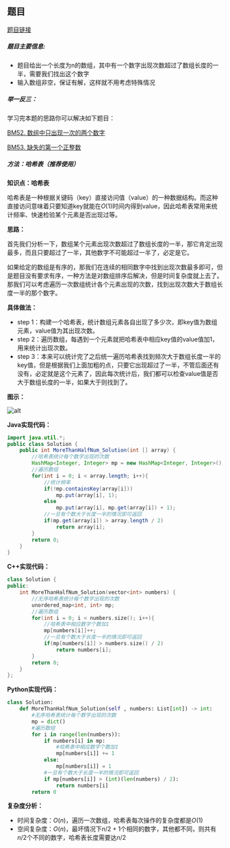 ## 题目
[题目链接](https://www.nowcoder.com/practice/e8a1b01a2df14cb2b228b30ee6a92163?tpId=196&tqId=23271&sourceUrl=/exam/oj&channenl=wgithub&fromPut=wgithub)

##### 题目主要信息:
- 题目给出一个长度为n的数组，其中有一个数字出现次数超过了数组长度的一半，需要我们找出这个数字
- 输入数组非空，保证有解，这样就不用考虑特殊情况

##### 举一反三：

学习完本题的思路你可以解决如下题目：

[BM52. 数组中只出现一次的两个数字](https://www.nowcoder.com/practice/389fc1c3d3be4479a154f63f495abff8?tpId=295&tqId=1375231)

[BM53. 缺失的第一个正整数](https://www.nowcoder.com/practice/50ec6a5b0e4e45348544348278cdcee5?tpId=295&tqId=2188893)

##### 方法：哈希表（推荐使用）

**知识点：哈希表**

哈希表是一种根据关键码（key）直接访问值（value）的一种数据结构。而这种直接访问意味着只要知道key就能在$O(1)$时间内得到value，因此哈希表常用来统计频率、快速检验某个元素是否出现过等。

**思路：**

首先我们分析一下，数组某个元素出现次数超过了数组长度的一半，那它肯定出现最多，而且只要超过了一半，其他数字不可能超过一半了，必定是它。

如果给定的数组是有序的，那我们在连续的相同数字中找到出现次数最多即可，但是题目没有要求有序，一种方法是对数组排序后解决，但是时间复杂度就上去了。那我们可以考虑遍历一次数组统计各个元素出现的次数，找到出现次数大于数组长度一半的那个数字。

**具体做法：**

- step 1：构建一个哈希表，统计数组元素各自出现了多少次，即key值为数组元素，value值为其出现次数。
- step 2：遍历数组，每遇到一个元素就把哈希表中相应key值的value值加1，用来统计出现次数。
- step 3：本来可以统计完了之后统一遍历哈希表找到频次大于数组长度一半的key值，但是根据我们上面加粗的点，只要它出现超过了一半，不管后面还有没有，必定就是这个元素了，因此每次统计后，我们都可以检查value值是否大于数组长度的一半，如果大于则找到了。

**图示：**

![alt](https://uploadfiles.nowcoder.com/images/20220201/397721558_1643703481581/0A01E83A481A4919FAE203E7BB77FDD3)

**Java实现代码：**
```java
import java.util.*;
public class Solution {
    public int MoreThanHalfNum_Solution(int [] array) {
        //哈希表统计每个数字出现的次数
        HashMap<Integer, Integer> mp = new HashMap<Integer, Integer>(); 
        //遍历数组
        for(int i = 0; i < array.length; i++){ 
            //统计频率
            if(!mp.containsKey(array[i]))
                mp.put(array[i], 1);
            else
                mp.put(array[i], mp.get(array[i]) + 1);
            //一旦有个数大于长度一半的情况即可返回
            if(mp.get(array[i]) > array.length / 2) 
                return array[i];
        }
        return 0;
    }
}
```
**C++实现代码：**
```cpp
class Solution {
public:
    int MoreThanHalfNum_Solution(vector<int> numbers) {
        //无序哈希表统计每个数字出现的次数
        unordered_map<int, int> mp; 
        //遍历数组
        for(int i = 0; i < numbers.size(); i++){ 
            //哈希表中相应数字个数加1
            mp[numbers[i]]++; 
            //一旦有个数大于长度一半的情况即可返回
            if(mp[numbers[i]] > numbers.size() / 2) 
                return numbers[i];
        }
        return 0;
    }
};
```

**Python实现代码：**
```python
class Solution:
    def MoreThanHalfNum_Solution(self , numbers: List[int]) -> int:
        #无序哈希表统计每个数字出现的次数
        mp = dict() 
        #遍历数组
        for i in range(len(numbers)): 
            if numbers[i] in mp:
                #哈希表中相应数字个数加1
                mp[numbers[i]] += 1  
            else:
                mp[numbers[i]] = 1
            #一旦有个数大于长度一半的情况即可返回
            if mp[numbers[i]] > (int)(len(numbers) / 2): 
                return numbers[i]
        return 0
```

**复杂度分析：**
- 时间复杂度：$O(n)$，遍历一次数组，哈希表每次操作的复杂度都是$O(1)$
- 空间复杂度：$O(n)$，最坏情况下$n/2+1$个相同的数字，其他都不同，则共有$n/2$个不同的数字，哈希表长度需要达$n/2$